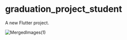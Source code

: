 # graduation_project_student

A new Flutter project.

![MergedImages(1)](https://github.com/AhmedOsmanOmer/attendance_system_app/assets/77662412/1aee3c08-d8c6-4512-927a-44a7ce9476b7)
